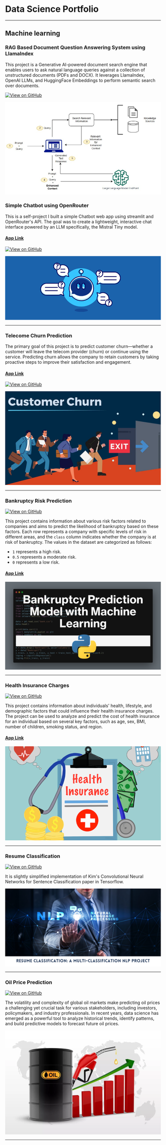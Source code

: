 # Data Science Portfolio
---
## Machine learning


### RAG Based Document Question Answering System using LlamaIndex

This project is a Generative AI-powered document search engine that enables users to ask natural language queries against a collection of unstructured documents (PDFs and DOCX). It leverages LlamaIndex, OpenAI LLMs, and HuggingFace Embeddings to perform semantic search over documents.


[![View on GitHub](https://img.shields.io/badge/GitHub-View_on_GitHub-blue?logo=GitHub)](https://github.com/SpidY21/RAG-Question-Answering-System)

<center><img src="image/rag.jpg"/></center>



### Simple Chatbot using OpenRouter

This is a self-project I built a simple Chatbot web app using streamlit and OpenRouter's API. The goal was to create a lightweight, interactive chat interface powered by an LLM specifically, the Mistral Tiny model.
#### [App Link](https://yashkumarroychatbot101.streamlit.app/)

[![View on GitHub](https://img.shields.io/badge/GitHub-View_on_GitHub-blue?logo=GitHub)](https://github.com/SpidY21/chatbot_101)

<center><img src="image/chatbot101.png"/></center>

---

### Telecome Churn Prediction

The primary goal of this project is to predict customer churn—whether a customer will leave the telecom provider (churn) or continue using the service. Predicting churn allows the company to retain customers by taking proactive steps to improve their satisfaction and engagement.
#### [App Link](https://telecomechurnprediction-7prokjhha4796ddws2pcxj.streamlit.app/)

[![View on GitHub](https://img.shields.io/badge/GitHub-View_on_GitHub-blue?logo=GitHub)](https://github.com/SpidY21/Telecome_churn_prediction)

<center><img src="image/telecome.webp"/></center>

---
### Bankruptcy Risk Prediction

[![View on GitHub](https://img.shields.io/badge/GitHub-View_on_GitHub-blue?logo=GitHub)](https://github.com/SpidY21/Bankruptcy)

This project contains information about various risk factors related to companies and aims to predict the likelihood of bankruptcy based on these factors. Each row represents a company with specific levels of risk in different areas, and the `class` column indicates whether the company is at risk of bankruptcy. The values in the dataset are categorized as follows:

- `1` represents a high risk.
- `0.5` represents a moderate risk.
- `0` represents a low risk.
#### [App Link](https://bankruptcy-jn5klvcyowqer75ncuapppppp.streamlit.app/)

<center><img src="image/Bankruptcy.webp"/></center>

---
### Health Insurance Charges

[![View on GitHub](https://img.shields.io/badge/GitHub-View_on_GitHub-blue?logo=GitHub)](https://github.com/SpidY21/Medical_Cost_Prediction)

This project contains information about individuals' health, lifestyle, and demographic factors that could influence their health insurance charges. The project can be used to analyze and predict the cost of health insurance for an individual based on several key factors, such as age, sex, BMI, number of children, smoking status, and region.
#### [App Link](https://spidy21-medical-cost-prediction-app-aht1f2.streamlit.app/)

<center><img src="image/health.png"/></center>

---
### Resume Classification

[![View on GitHub](https://img.shields.io/badge/GitHub-View_on_GitHub-blue?logo=GitHub)](https://github.com/SpidY21/Resume_Classification)

It is slightly simplified implementation of Kim's Convolutional Neural Networks for Sentence Classification paper in Tensorflow.

<center><img src="image/resume.png"/></center>

---
### Oil Price Prediction

[![View on GitHub](https://img.shields.io/badge/GitHub-View_on_GitHub-blue?logo=GitHub)](https://github.com/SpidY21/Oil-Price-Prediction)

The volatility and complexity of global oil markets make predicting oil prices a challenging yet crucial task for various stakeholders, including investors, policymakers, and industry professionals. In recent years, data science has emerged as a powerful tool to analyze historical trends, identify patterns, and build predictive models to forecast future oil prices.

<center><img src="image/oil.png"/></center>

---





